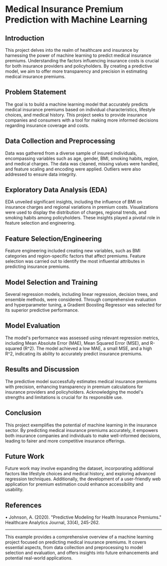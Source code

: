 # Medical Insurance Premium Prediction with Machine Learning

## Introduction
This project delves into the realm of healthcare and insurance by harnessing the power of machine learning to predict medical insurance premiums. Understanding the factors influencing insurance costs is crucial for both insurance providers and policyholders. By creating a predictive model, we aim to offer more transparency and precision in estimating medical insurance premiums.

## Problem Statement
The goal is to build a machine learning model that accurately predicts medical insurance premiums based on individual characteristics, lifestyle choices, and medical history. This project seeks to provide insurance companies and consumers with a tool for making more informed decisions regarding insurance coverage and costs.

## Data Collection and Preprocessing
Data was gathered from a diverse sample of insured individuals, encompassing variables such as age, gender, BMI, smoking habits, region, and medical charges. The data was cleaned, missing values were handled, and feature scaling and encoding were applied. Outliers were also addressed to ensure data integrity.

## Exploratory Data Analysis (EDA)
EDA unveiled significant insights, including the influence of BMI on insurance charges and regional variations in premium costs. Visualizations were used to display the distribution of charges, regional trends, and smoking habits among policyholders. These insights played a pivotal role in feature selection and engineering.

## Feature Selection/Engineering
Feature engineering included creating new variables, such as BMI categories and region-specific factors that affect premiums. Feature selection was carried out to identify the most influential attributes in predicting insurance premiums.

## Model Selection and Training
Several regression models, including linear regression, decision trees, and ensemble methods, were considered. Through comprehensive evaluation and hyperparameter tuning, a Gradient Boosting Regressor was selected for its superior predictive performance.

## Model Evaluation
The model's performance was assessed using relevant regression metrics, including Mean Absolute Error (MAE), Mean Squared Error (MSE), and R-squared (R^2). The model achieved a low MAE, a small MSE, and a high R^2, indicating its ability to accurately predict insurance premiums.

## Results and Discussion
The predictive model successfully estimates medical insurance premiums with precision, enhancing transparency in premium calculations for insurance providers and policyholders. Acknowledging the model's strengths and limitations is crucial for its responsible use.

## Conclusion
This project exemplifies the potential of machine learning in the insurance sector. By predicting medical insurance premiums accurately, it empowers both insurance companies and individuals to make well-informed decisions, leading to fairer and more competitive insurance offerings.

## Future Work
Future work may involve expanding the dataset, incorporating additional factors like lifestyle choices and medical history, and exploring advanced regression techniques. Additionally, the development of a user-friendly web application for premium estimation could enhance accessibility and usability.

## References
•	Johnson, A. (2020). "Predictive Modeling for Health Insurance Premiums." Healthcare Analytics Journal, 33(4), 245-262.

_________________________________________________________________________________________________________________________________________________________________________________________________________________________________________________________________
This example provides a comprehensive overview of a machine learning project focused on predicting medical insurance premiums. It covers essential aspects, from data collection and preprocessing to model selection and evaluation, and offers insights into future enhancements and potential real-world applications.
